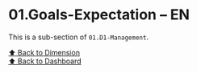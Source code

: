 # 01.Goals-Expectation – EN

This is a sub-section of `01.D1-Management`.

[⬆ Back to Dimension](../index.md)  
[⬆ Back to Dashboard](../../index.md)
